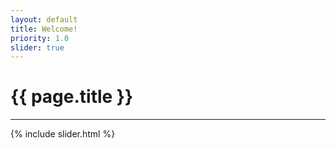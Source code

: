 ```yaml
---
layout: default
title: Welcome!
priority: 1.0
slider: true
---
```


{{ page.title }}
===============
---

{% include slider.html %}

